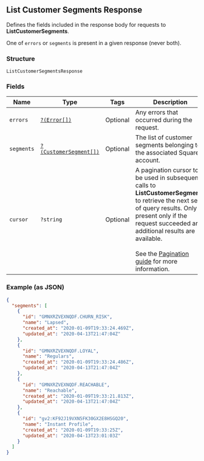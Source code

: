 ## List Customer Segments Response

Defines the fields included in the response body for requests to __ListCustomerSegments__.

One of `errors` or `segments` is present in a given response (never both).

### Structure

`ListCustomerSegmentsResponse`

### Fields

| Name | Type | Tags | Description | Getter | Setter |
|  --- | --- | --- | --- | --- | --- |
| `errors` | [`?(Error[])`](/doc/models/error.md) | Optional | Any errors that occurred during the request. | getErrors(): ?array | setErrors(?array errors): void |
| `segments` | [`?(CustomerSegment[])`](/doc/models/customer-segment.md) | Optional | The list of customer segments belonging to the associated Square account. | getSegments(): ?array | setSegments(?array segments): void |
| `cursor` | `?string` | Optional | A pagination cursor to be used in subsequent calls to __ListCustomerSegments__<br>to retrieve the next set of query results. Only present only if the request succeeded and<br>additional results are available.<br><br>See the [Pagination guide](https://developer.squareup.com/docs/docs/working-with-apis/pagination) for more information. | getCursor(): ?string | setCursor(?string cursor): void |

### Example (as JSON)

```json
{
  "segments": [
    {
      "id": "GMNXRZVEXNQDF.CHURN_RISK",
      "name": "Lapsed",
      "created_at": "2020-01-09T19:33:24.469Z",
      "updated_at": "2020-04-13T21:47:04Z"
    },
    {
      "id": "GMNXRZVEXNQDF.LOYAL",
      "name": "Regulars",
      "created_at": "2020-01-09T19:33:24.486Z",
      "updated_at": "2020-04-13T21:47:04Z"
    },
    {
      "id": "GMNXRZVEXNQDF.REACHABLE",
      "name": "Reachable",
      "created_at": "2020-01-09T19:33:21.813Z",
      "updated_at": "2020-04-13T21:47:04Z"
    },
    {
      "id": "gv2:KF92J19VXN5FK30GX2E8HSGQ20",
      "name": "Instant Profile",
      "created_at": "2020-01-09T19:33:25Z",
      "updated_at": "2020-04-13T23:01:03Z"
    }
  ]
}
```

